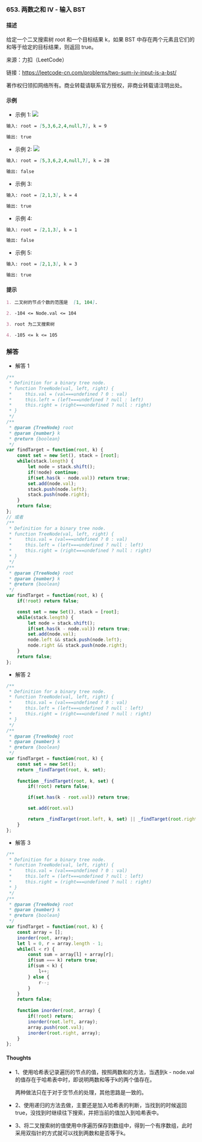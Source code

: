 ### 653. 两数之和 IV - 输入 BST

#### 描述

给定一个二叉搜索树 root 和一个目标结果 k，如果 BST 中存在两个元素且它们的和等于给定的目标结果，则返回 true。

来源：力扣（LeetCode）

链接：https://leetcode-cn.com/problems/two-sum-iv-input-is-a-bst/

著作权归领扣网络所有。商业转载请联系官方授权，非商业转载请注明出处。

#### 示例

+ 示例 1:
![](https://assets.leetcode.com/uploads/2020/09/21/sum_tree_1.jpg)
```md
输入: root = [5,3,6,2,4,null,7], k = 9

输出: true
```
+ 示例 2:
![](https://assets.leetcode.com/uploads/2020/09/21/sum_tree_2.jpg)
```md
输入: root = [5,3,6,2,4,null,7], k = 28

输出: false
```
+ 示例 3:
```md
输入: root = [2,1,3], k = 4

输出: true
```
+ 示例 4:
```md
输入: root = [2,1,3], k = 1

输出: false
```
+ 示例 5:
```md
输入: root = [2,1,3], k = 3

输出: true
```


#### 提示
```md
1. 二叉树的节点个数的范围是  [1, 104].

2. -104 <= Node.val <= 104

3. root 为二叉搜索树

4. -105 <= k <= 105
```

### 解答

+ 解答 1
```js
/**
 * Definition for a binary tree node.
 * function TreeNode(val, left, right) {
 *     this.val = (val===undefined ? 0 : val)
 *     this.left = (left===undefined ? null : left)
 *     this.right = (right===undefined ? null : right)
 * }
 */
/**
 * @param {TreeNode} root
 * @param {number} k
 * @return {boolean}
 */
var findTarget = function(root, k) {
    const set = new Set(), stack = [root];
    while(stack.length) {
        let node = stack.shift();
        if(!node) continue;
        if(set.has(k - node.val)) return true;
        set.add(node.val);
        stack.push(node.left);
        stack.push(node.right);
    }
    return false;
};
// 或者
/**
 * Definition for a binary tree node.
 * function TreeNode(val, left, right) {
 *     this.val = (val===undefined ? 0 : val)
 *     this.left = (left===undefined ? null : left)
 *     this.right = (right===undefined ? null : right)
 * }
 */
/**
 * @param {TreeNode} root
 * @param {number} k
 * @return {boolean}
 */
var findTarget = function(root, k) {
    if(!root) return false;

    const set = new Set(), stack = [root];
    while(stack.length) {
        let node = stack.shift();
        if(set.has(k - node.val)) return true;
        set.add(node.val);
        node.left && stack.push(node.left);
        node.right && stack.push(node.right);
    }
    return false;
};
```

+ 解答 2
```js
/**
 * Definition for a binary tree node.
 * function TreeNode(val, left, right) {
 *     this.val = (val===undefined ? 0 : val)
 *     this.left = (left===undefined ? null : left)
 *     this.right = (right===undefined ? null : right)
 * }
 */
/**
 * @param {TreeNode} root
 * @param {number} k
 * @return {boolean}
 */
var findTarget = function(root, k) {
    const set = new Set();
    return _findTarget(root, k, set);
    
    function _findTarget(root, k, set) {
        if(!root) return false;

        if(set.has(k - root.val)) return true;

        set.add(root.val)

        return _findTarget(root.left, k, set) || _findTarget(root.right, k, set);
    }
};
```

+ 解答 3
```js
/**
 * Definition for a binary tree node.
 * function TreeNode(val, left, right) {
 *     this.val = (val===undefined ? 0 : val)
 *     this.left = (left===undefined ? null : left)
 *     this.right = (right===undefined ? null : right)
 * }
 */
/**
 * @param {TreeNode} root
 * @param {number} k
 * @return {boolean}
 */
var findTarget = function(root, k) {
    const array = [];
    inorder(root, array);
    let l = 0, r = array.length - 1;
    while(l < r) {
        const sum = array[l] + array[r];
        if(sum === k) return true;
        if(sum < k) {
            l++;
        } else {
            r--;
        }
    }
    return false;
    
    function inorder(root, array) {
        if(!root) return;
        inorder(root.left, array);
        array.push(root.val);
        inorder(root.right, array);
    }
};
```

#### Thoughts

+ 1、使用哈希表记录遍历的节点的值，按照两数和的方法，当遇到k - node.val的值存在于哈希表中时，即说明两数和等于k的两个值存在。

  两种做法只在于对于空节点的处理，其他思路是一致的。

+ 2、使用递归的方法去做，主要还是加入哈希表的判断，当找到的时候返回true，没找到时继续往下搜索，并把当前的值加入到哈希表中。

+ 3、将二叉搜索树的值使用中序遍历保存到数组中，得到一个有序数组，此时采用双指针的方式就可以找到两数和是否等于k。